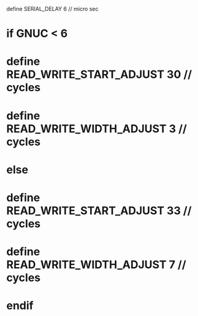 define SERIAL_DELAY 6  // micro sec
#            if __GNUC__ < 6
#                define READ_WRITE_START_ADJUST 30  // cycles
#                define READ_WRITE_WIDTH_ADJUST 3   // cycles
#            else
#                define READ_WRITE_START_ADJUST 33  // cycles
#                define READ_WRITE_WIDTH_ADJUST 7   // cycles
#            endif